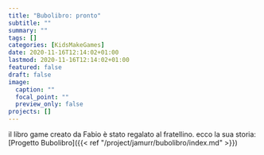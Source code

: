 ```yaml
---
title: "Bubolibro: pronto"
subtitle: ""
summary: ""
tags: []
categories: [KidsMakeGames]
date: 2020-11-16T12:14:02+01:00
lastmod: 2020-11-16T12:14:02+01:00
featured: false
draft: false
image:
  caption: ""
  focal_point: ""
  preview_only: false
projects: []
---
```


il libro game creato da Fabio è stato regalato al fratellino.
ecco la sua storia: [Progetto Bubolibro]({{< ref "/project/jamurr/bubolibro/index.md" >}})
